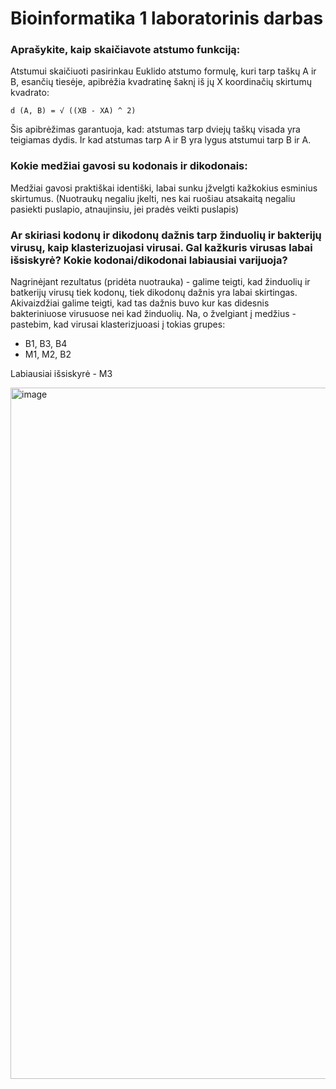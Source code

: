 # Bioinformatika 1 laboratorinis darbas

### Aprašykite, kaip skaičiavote atstumo funkciją:

Atstumui skaičiuoti pasirinkau Euklido atstumo formulę, kuri tarp taškų A ir B, esančių tiesėje, apibrėžia kvadratinę šaknį iš jų X koordinačių skirtumų kvadrato:

`d (A, B) = √ ((XB - XA) ^ 2)`

Šis apibrėžimas garantuoja, kad: atstumas tarp dviejų taškų visada yra teigiamas dydis. Ir kad atstumas tarp A ir B yra lygus atstumui tarp B ir A.

### Kokie medžiai gavosi su kodonais ir dikodonais:

Medžiai gavosi praktiškai identiški, labai sunku įžvelgti kažkokius esminius skirtumus. (Nuotraukų negaliu įkelti, nes kai ruošiau atsakaitą negaliu pasiekti puslapio, atnaujinsiu, jei pradės veikti puslapis)

### Ar skiriasi kodonų ir dikodonų dažnis tarp žinduolių ir bakterijų virusų, kaip klasterizuojasi virusai. Gal kažkuris virusas labai išsiskyrė? Kokie kodonai/dikodonai labiausiai varijuoja?

Nagrinėjant rezultatus (pridėta nuotrauka) - galime teigti, kad žinduolių ir batkerijų virusų tiek kodonų, tiek dikodonų dažnis yra labai skirtingas. Akivaizdžiai galime teigti, kad tas dažnis buvo kur kas didesnis bakteriniuose virusuose nei kad žinduolių.
Na, o žvelgiant į medžius - pastebim, kad virusai klasterizjuoasi į tokias grupes:
* B1, B3, B4
* M1, M2, B2

Labiausiai išsiskyrė - M3

<img width="1106" alt="image" src="https://user-images.githubusercontent.com/50362698/198068689-9ea2a097-0887-4549-93c7-289ff4b4d894.png">
